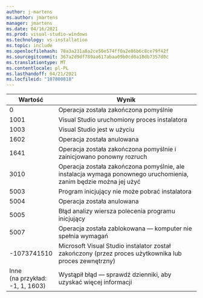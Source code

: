 ```yaml
---
author: j-martens
ms.author: jmartens
manager: jmartens
ms.date: 04/16/2021
ms.prod: visual-studio-windows
ms.technology: vs-installation
ms.topic: include
ms.openlocfilehash: 78a3a231a8a2ce50e574ff0a2e86b6c8ce79f42f
ms.sourcegitcommit: 367a2d9df789aa617abaa09b0cd0a18db7357d0c
ms.translationtype: MT
ms.contentlocale: pl-PL
ms.lasthandoff: 04/21/2021
ms.locfileid: "107800818"
---
```

| **Wartość** | **Wynik** |
| --------- | ---------- |
| 0 | Operacja została zakończona pomyślnie |
| 1001 | Visual Studio uruchomiony proces instalatora |
| 1003 | Visual Studio jest w użyciu |
| 1602 | Operacja została anulowana |
| 1641 | Operacja została zakończona pomyślnie i zainicjowano ponowny rozruch |
| 3010 | Operacja została zakończona pomyślnie, ale instalacja wymaga ponownego uruchomienia, zanim będzie można jej użyć |
| 5003 | Program inicjujący nie może pobrać instalatora |
| 5004 | Operacja została anulowana |
| 5005 | Błąd analizy wiersza polecenia programu inicjujący |
| 5007 | Operacja została zablokowana — komputer nie spełnia wymagań |
| -1073741510 | Microsoft Visual Studio instalator został zakończony (przez proces użytkownika lub proces zewnętrzny) |
| Inne<br>(na przykład:<br>-1, 1, 1603) | Wystąpił błąd — sprawdź dzienniki, aby uzyskać więcej informacji |
